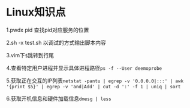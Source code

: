 # Linux知识点

1.pwdx pid 查找pid对应服务的位置

2.sh -x test.sh 以调试的方式输出脚本内容

3.vim下`$`跳转到行尾

4.查看特定用户进程并显示具体进程路径`ps -f --User deemoprobe`

5.获取正在交互的IP列表`netstat -pantu | egrep -v '0.0.0.0|:::' | awk '{print $5}' | egrep -v 'and|Add' | cut -d ':' -f 1 | uniq | sort`

6.获取开机信息和硬件加载信息`dmesg | less`
